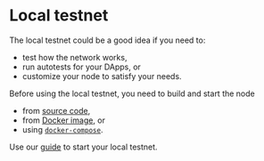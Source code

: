 # Local testnet

The local testnet could be a good idea if you need to:

- test how the network works,
- run autotests for your DApps, or
- customize your node to satisfy your needs.

Before using the local testnet, you need to build and start the node

- from [source code](../../Maintain/build-and-start-a-node/06-startingTpNode_source.md), 
- from [Docker image](../../Maintain/build-and-start-a-node/05-startingTpNode_docker.md), or
- using [`docker-compose`](../../Maintain/build-and-start-a-node/07-startingTpNode_docker_compose.md).

Use our [guide](../../Maintain/02-testnet-start.md) to start your local testnet.
